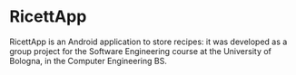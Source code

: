 # RicettApp
RicettApp is an Android application to store recipes: it was developed as a group project for the Software Engineering course at the University of Bologna, in the Computer Engineering BS.

